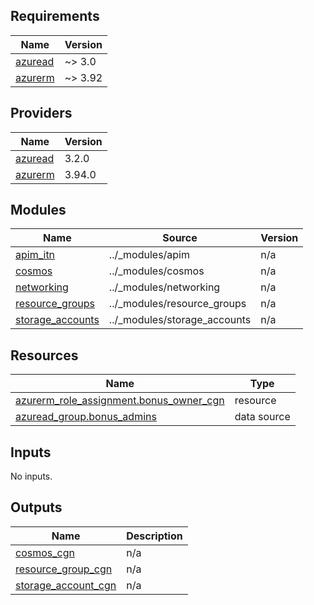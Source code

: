 <!-- markdownlint-disable -->
<!-- BEGIN_TF_DOCS -->
## Requirements

| Name | Version |
|------|---------|
| <a name="requirement_azuread"></a> [azuread](#requirement\_azuread) | ~> 3.0 |
| <a name="requirement_azurerm"></a> [azurerm](#requirement\_azurerm) | ~> 3.92 |

## Providers

| Name | Version |
|------|---------|
| <a name="provider_azuread"></a> [azuread](#provider\_azuread) | 3.2.0 |
| <a name="provider_azurerm"></a> [azurerm](#provider\_azurerm) | 3.94.0 |

## Modules

| Name | Source | Version |
|------|--------|---------|
| <a name="module_apim_itn"></a> [apim\_itn](#module\_apim\_itn) | ../_modules/apim | n/a |
| <a name="module_cosmos"></a> [cosmos](#module\_cosmos) | ../_modules/cosmos | n/a |
| <a name="module_networking"></a> [networking](#module\_networking) | ../_modules/networking | n/a |
| <a name="module_resource_groups"></a> [resource\_groups](#module\_resource\_groups) | ../_modules/resource_groups | n/a |
| <a name="module_storage_accounts"></a> [storage\_accounts](#module\_storage\_accounts) | ../_modules/storage_accounts | n/a |

## Resources

| Name | Type |
|------|------|
| [azurerm_role_assignment.bonus_owner_cgn](https://registry.terraform.io/providers/hashicorp/azurerm/latest/docs/resources/role_assignment) | resource |
| [azuread_group.bonus_admins](https://registry.terraform.io/providers/hashicorp/azuread/latest/docs/data-sources/group) | data source |

## Inputs

No inputs.

## Outputs

| Name | Description |
|------|-------------|
| <a name="output_cosmos_cgn"></a> [cosmos\_cgn](#output\_cosmos\_cgn) | n/a |
| <a name="output_resource_group_cgn"></a> [resource\_group\_cgn](#output\_resource\_group\_cgn) | n/a |
| <a name="output_storage_account_cgn"></a> [storage\_account\_cgn](#output\_storage\_account\_cgn) | n/a |
<!-- END_TF_DOCS -->
